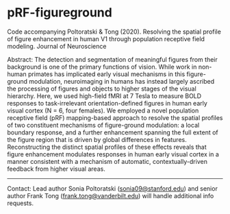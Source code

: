 # pRF-figureground
Code accompanying Poltoratski &amp; Tong (2020). Resolving the spatial profile of figure enhancement in human V1 through population receptive field modeling. Journal of Neuroscience

Abstract: The detection and segmentation of meaningful figures from their background is one of the primary functions of vision. While work in non-human primates has implicated early visual mechanisms in this figure-ground modulation, neuroimaging in humans has instead largely ascribed the processing of figures and objects to higher stages of the visual hierarchy. Here, we used high-field fMRI at 7 Tesla to measure BOLD responses to task-irrelevant orientation-defined figures in human early visual cortex (N = 6, four females). We employed a novel population receptive field (pRF) mapping-based approach to resolve the spatial profiles of two constituent mechanisms of figure-ground modulation: a local boundary response, and a further enhancement spanning the full extent of the figure region that is driven by global differences in features. Reconstructing the distinct spatial profiles of these effects reveals that figure enhancement modulates responses in human early visual cortex in a manner consistent with a mechanism of automatic, contextually-driven feedback from higher visual areas.

_________________________

Contact: Lead author Sonia Poltoratski (sonia09@stanford.edu) and senior author Frank Tong (frank.tong@vanderbilt.edu) will handle additional info requests.

